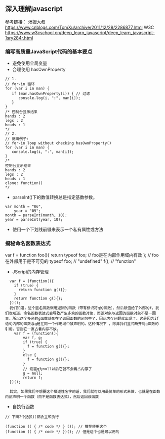 ## 深入理解javascript 
参考链接： 汤姆大叔 https://www.cnblogs.com/TomXu/archive/2011/12/28/2286877.html
W3C https://www.w3cschool.cn/deep_learn_javascript/deep_learn_javascript-1sry284r.html

### 编写高质量JavaScript代码的基本要点
- 避免使用全局变量
- 合理使用 hasOwnProperty
```
// 1.
// for-in 循环
for (var i in man) {
   if (man.hasOwnProperty(i)) { // 过滤
      console.log(i, ":", man[i]);
   }
}
/* 控制台显示结果
hands : 2
legs : 2
heads : 1
*/
// 2.
// 反面例子:
// for-in loop without checking hasOwnProperty()
for (var i in man) {
   console.log(i, ":", man[i]);
}
/*
控制台显示结果
hands : 2
legs : 2
heads : 1
clone: function()
*/
```
- parseInt()下的数值转换总是指定基数参数。
```
var month = "06",
    year = "09";
month = parseInt(month, 10);
year = parseInt(year, 10);
```
- 使用一个下划线前缀来表示一个私有属性或方法

### 揭秘命名函数表达式

  var f = function foo(){
    return typeof foo; // foo是在内部作用域内有效
  };
  // foo在外部用于是不可见的
  typeof foo; // "undefined"
  f(); // "function"

- JScript的内存管理
```
  var f = (function(){
    if (true) {
      return function g(){};
    }
    return function g(){};
  })();
  我们知道，这个匿名函数调用返回的函数（带有标识符g的函数），然后赋值给了外部的f。我们也知道，命名函数表达式会导致产生多余的函数对象，而该对象与返回的函数对象不是一回事。所以这个多余的g函数就死在了返回函数的闭包中了，因此内存问题就出现了。这是因为if语句内部的函数与g是在同一个作用域中被声明的。这种情况下 ，除非我们显式断开对g函数的引用，否则它一直占着内存不放。
    var f = (function(){
        var f, g;
        if (true) {
          f = function g(){};
        }
        else {
          f = function g(){};
        }
        // 设置g为null以后它就不会再占内存了
        g = null;
        return f;
  })();

  其实，如果我们不想要这个描述性名字的话，我们就可以用最简单的形式来做，也就是在函数内部声明一个函数（而不是函数表达式），然后返回该函数
```
- 自执行函数
```
// 下面2个括弧()都会立即执行

(function () { /* code */ } ()); // 推荐使用这个
(function () { /* code */ })(); // 但是这个也是可以用的
```
